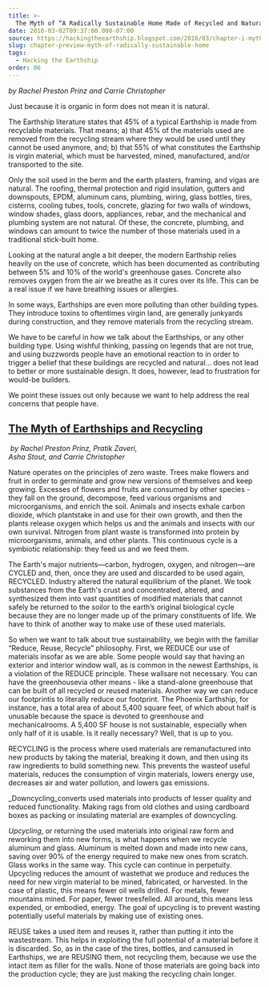 ```yaml
---
title: >-
  The Myth of “A Radically Sustainable Home Made of Recycled and Natural Materials…”
date: 2016-03-02T09:37:00.000-07:00
source: https://hackingtheearthship.blogspot.com/2016/03/chapter-i-myth-of-radically-sustainable.html
slug: chapter-preview-myth-of-radically-sustainable-home
tags:
  - Hacking the Earthship
order: 06
---
```


_by Rachel Preston Prinz and Carrie Christopher_

Just because it is organic in form does not mean it is natural. 

The Earthship literature states that 45% of a typical Earthship is made from recyclable materials. That means; a) that 45% of the materials used are removed from the recycling stream where they would be used until they cannot be used anymore, and; b) that 55% of what constitutes the Earthship is virgin material, which must be harvested, mined, manufactured, and/or transported to the site. 

Only the soil used in the berm and the earth plasters, framing, and vigas are natural. The roofing, thermal protection and rigid insulation, gutters and downspouts, EPDM, aluminum cans, plumbing, wiring, glass bottles, tires, cisterns, cooling tubes, tools, concrete, glazing for two walls of windows, window shades, glass doors, appliances, rebar, and the mechanical and plumbing system are not natural. Of these, the concrete, plumbing, and windows can amount to twice the number of those materials used in a traditional stick-built home.

Looking at the natural angle a bit deeper, the modern Earthship relies heavily on the use of concrete, which has been documented as contributing between 5% and 10% of the world's greenhouse gases. Concrete also removes oxygen from the air we breathe as it cures over its life. This can be a real issue if we have breathing issues or allergies.

In some ways, Earthships are even more polluting than other building types. They introduce toxins to oftentimes virgin land, are generally junkyards during construction, and they remove materials from the recycling stream. 

We have to be careful in how we talk about the Earthships, or any other building type. Using wishful thinking, passing on legends that are not true, and using buzzwords people have an emotional reaction to in order to trigger a belief that these buildings are recycled and natural… does not lead to better or more sustainable design. It does, however, lead to frustration for would-be builders.

We point these issues out only because we want to help address the real concerns that people have.  



[The Myth of Earthships and Recycling](https://draft.blogger.com/null)
----------------------------------------------------------------------

 _by Rachel Preston Prinz, Pratik Zaveri,  
Asha Stout, and Carrie Christopher_



Nature operates on the principles of zero waste. Trees make flowers and fruit in order to germinate and grow new versions of themselves and keep growing. Excesses of flowers and fruits are consumed by other species - they fall on the ground, decompose, feed various organisms and microorganisms, and enrich the soil. Animals and insects exhale carbon dioxide, which plantstake in and use for their own growth, and then the plants release oxygen which helps us and the animals and insects with our own survival. Nitrogen from plant waste is transformed into protein by microorganisms, animals, and other plants. This continuous cycle is a symbiotic relationship: they feed us and we feed them. 



The Earth's major nutrients—carbon, hydrogen, oxygen, and nitrogen—are CYCLED and, then, once they are used and discarded to be used again, RECYCLED. Industry altered the natural equilibrium of the planet. We took substances from the Earth's crust and concentrated, altered, and synthesized them into vast quantities of modified materials that cannot safely be returned to the soilor to the earth’s original biological cycle because they are no longer made up of the primary constituents of life. We have to think of another way to make use of these used materials.



So when we want to talk about true sustainability, we begin with the familiar “Reduce, Reuse, Recycle” philosophy. First, we REDUCE our use of materials insofar as we are able. Some people would say that having an exterior and interior window wall, as is common in the newest Earthships, is a violation of the REDUCE principle. These wallsare not necessary. You can have the greenhousevia other means - like a stand-alone greenhouse that can be built of all recycled or reused materials. Another way we can reduce our footprintis to literally reduce our footprint. The Phoenix Earthship, for instance, has a total area of about 5,400 square feet, of which about half is unusable because the space is devoted to greenhouse and mechanicalrooms. A 5,400 SF house is not sustainable, especially when only half of it is usable. Is it really necessary? Well, that is up to you.

RECYCLING is the process where used materials are remanufactured into new products by taking the material, breaking it down, and then using its raw ingredients to build something new. This prevents the wasteof useful materials, reduces the consumption of virgin materials, lowers energy use, decreases air and water pollution, and lowers gas emissions. 



_Downcycling_converts used materials into products of lesser quality and reduced functionality. Making rags from old clothes and using cardboard boxes as packing or insulating material are examples of downcycling.



_Upcycling_, or returning the used materials into original raw form and reworking them into new forms, is what happens when we recycle aluminum and glass. Aluminum is melted down and made into new cans, saving over 90% of the energy required to make new ones from scratch. Glass works in the same way. This cycle can continue in perpetuity. Upcycling reduces the amount of wastethat we produce and reduces the need for new virgin material to be mined, fabricated, or harvested. In the case of plastic, this means fewer oil wells drilled. For metals, fewer mountains mined. For paper, fewer treesfelled. All around, this means less expended, or embodied, energy. The goal of upcycling is to prevent wasting potentially useful materials by making use of existing ones. 



REUSE takes a used item and reuses it, rather than putting it into the wastestream. This helps in exploiting the full potential of a material before it is discarded. So, as in the case of the tires, bottles, and cansused in Earthships, we are REUSING them, not recycling them, because we use the intact item as filler for the walls. None of those materials are going back into the production cycle; they are just making the recycling chain longer.
